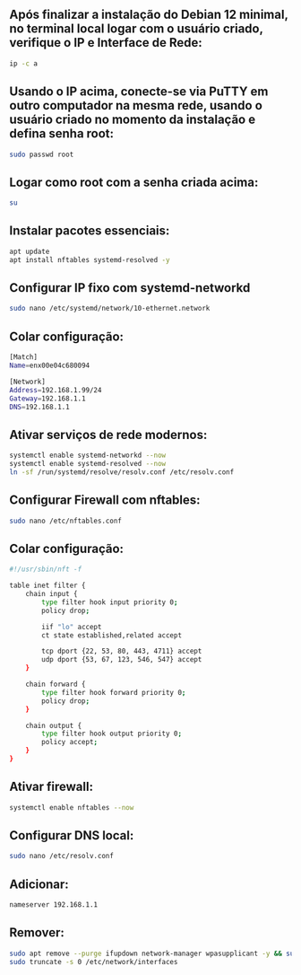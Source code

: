 ## Após finalizar a instalação do Debian 12 minimal, no terminal local logar com o usuário criado, verifique o IP e Interface de Rede:

```bash
ip -c a
```

## Usando o IP acima, conecte-se via PuTTY em outro computador na mesma rede, usando o usuário criado no momento da instalação e defina senha root:

```bash
sudo passwd root
```

## Logar como root com a senha criada acima:

```bash
su
```

## Instalar pacotes essenciais:

```bash
apt update
apt install nftables systemd-resolved -y
```

## Configurar IP fixo com systemd-networkd

```bash
sudo nano /etc/systemd/network/10-ethernet.network
```

## Colar configuração:

```bash
[Match]
Name=enx00e04c680094

[Network]
Address=192.168.1.99/24
Gateway=192.168.1.1
DNS=192.168.1.1
```

## Ativar serviços de rede modernos:

```bash
systemctl enable systemd-networkd --now
systemctl enable systemd-resolved --now
ln -sf /run/systemd/resolve/resolv.conf /etc/resolv.conf
```

## Configurar Firewall com nftables:

```bash
sudo nano /etc/nftables.conf
```

## Colar configuração:

```bash
#!/usr/sbin/nft -f

table inet filter {
    chain input {
        type filter hook input priority 0;
        policy drop;

        iif "lo" accept
        ct state established,related accept

        tcp dport {22, 53, 80, 443, 4711} accept
        udp dport {53, 67, 123, 546, 547} accept
    }

    chain forward {
        type filter hook forward priority 0;
        policy drop;
    }

    chain output {
        type filter hook output priority 0;
        policy accept;
    }
}
```

## Ativar firewall:

```bash
systemctl enable nftables --now
```

## Configurar DNS local:
```bash
sudo nano /etc/resolv.conf
```

## Adicionar:
```bash
nameserver 192.168.1.1
```

## Remover:
```bash
sudo apt remove --purge ifupdown network-manager wpasupplicant -y && sudo apt autoremove -y
sudo truncate -s 0 /etc/network/interfaces
```






